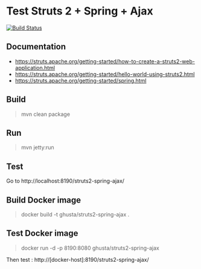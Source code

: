 # Test Struts 2 + Spring + Ajax

[![Build Status](https://travis-ci.org/ghusta/struts2-spring-ajax.svg?branch=master)](https://travis-ci.org/ghusta/struts2-spring-ajax)

## Documentation

- https://struts.apache.org/getting-started/how-to-create-a-struts2-web-application.html
- https://struts.apache.org/getting-started/hello-world-using-struts2.html
- https://struts.apache.org/getting-started/spring.html

## Build

> mvn clean package

## Run

> mvn jetty:run

## Test

Go to http://localhost:8190/struts2-spring-ajax/

## Build Docker image

> docker build -t ghusta/struts2-spring-ajax .

## Test Docker image

> docker run -d -p 8190:8080 ghusta/struts2-spring-ajax 

Then test : http://[docker-host]:8190/struts2-spring-ajax/
